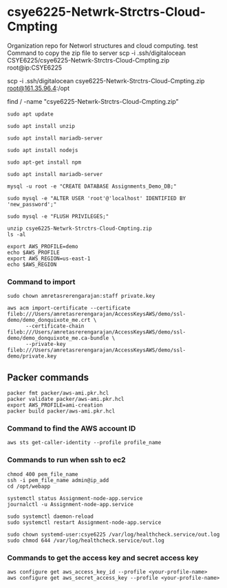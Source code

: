 # csye6225-Netwrk-Strctrs-Cloud-Cmpting
Organization repo for Networl structures and cloud computing.
test
Command to copy the zip file to server
scp -i .ssh/digitalocean CSYE6225/csye6225-Netwrk-Strctrs-Cloud-Cmpting.zip root@ip:CSYE6225

scp -i .ssh/digitalocean csye6225-Netwrk-Strctrs-Cloud-Cmpting.zip root@161.35.96.4:/opt

find / -name "csye6225-Netwrk-Strctrs-Cloud-Cmpting.zip”

```
sudo apt update

sudo apt install unzip

sudo apt install mariadb-server

sudo apt install nodejs

sudo apt-get install npm

sudo apt install mariadb-server

mysql -u root -e "CREATE DATABASE Assignments_Demo_DB;"

sudo mysql -e "ALTER USER 'root'@'localhost' IDENTIFIED BY 'new_password';"

sudo mysql -e "FLUSH PRIVILEGES;"
```

```
unzip csye6225-Netwrk-Strctrs-Cloud-Cmpting.zip
ls -al
```

```
export AWS_PROFILE=demo
echo $AWS_PROFILE
export AWS_REGION=us-east-1
echo $AWS_REGION
```

### Command to import
```
sudo chown amretasrerengarajan:staff private.key

aws acm import-certificate --certificate fileb:///Users/amretasrerengarajan/AccessKeysAWS/demo/ssl-demo/demo_donquixote_me.crt \
      --certificate-chain fileb:///Users/amretasrerengarajan/AccessKeysAWS/demo/ssl-demo/demo_donquixote_me.ca-bundle \
      --private-key fileb:///Users/amretasrerengarajan/AccessKeysAWS/demo/ssl-demo/private.key
```


## Packer commands

```
packer fmt packer/aws-ami.pkr.hcl 
packer validate packer/aws-ami.pkr.hcl
export AWS_PROFILE=ami-creation
packer build packer/aws-ami.pkr.hcl 
```

### Command to find the AWS account ID

```
aws sts get-caller-identity --profile profile_name
```

### Commands to run when ssh to ec2

```
chmod 400 pem_file_name
ssh -i pem_file_name admin@ip_add
cd /opt/webapp
```


```
systemctl status Assignment-node-app.service
journalctl -u Assignment-node-app.service

sudo systemctl daemon-reload
sudo systemctl restart Assignment-node-app.service

sudo chown systemd-user:csye6225 /var/log/healthcheck.service/out.log
sudo chmod 644 /var/log/healthcheck.service/out.log
```

### Commands to get the access key and secret access key
```
aws configure get aws_access_key_id --profile <your-profile-name>
aws configure get aws_secret_access_key --profile <your-profile-name>
```

